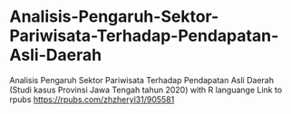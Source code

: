 # Analisis-Pengaruh-Sektor-Pariwisata-Terhadap-Pendapatan-Asli-Daerah
Analisis Pengaruh Sektor Pariwisata Terhadap Pendapatan Asli Daerah (Studi kasus Provinsi Jawa Tengah tahun 2020) with R languange
Link to rpubs https://rpubs.com/zhzheryl31/905581
